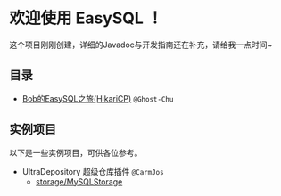 # 欢迎使用 EasySQL ！

这个项目刚刚创建，详细的Javadoc与开发指南还在补充，请给我一点时间~


## 目录

- [Bob的EasySQL之旅(HikariCP)](USAGE-HIKARI.md) `@Ghost-Chu`

## 实例项目
以下是一些实例项目，可供各位参考。

- UltraDepository 超级仓库插件 `@CarmJos`
  - [storage/MySQLStorage](https://github.com/CarmJos/UltraDepository/blob/master/src/main/java/cc/carm/plugin/ultradepository/storage/impl/MySQLStorage.java)
